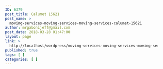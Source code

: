 ```yaml
---
ID: 6379
post_title: Calumet 15621
post_name: >
  moving-services-moving-services-moving-services-calumet-15621
author: mrgabonijeff@gmail.com
post_date: 2018-03-28 01:47:00
layout: page
link: >
  http://localhost/wordpress/moving-services-moving-services-moving-services-calumet-15621/
published: true
tags: [ ]
categories: [ ]
---
```

